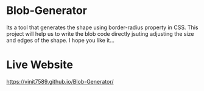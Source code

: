 # Blob-Generator
Its a tool that generates the shape using border-radius property in CSS. This project will help us to write the blob code directly jsuting adjusting the size and edges of the shape.
I hope you like it...

# Live Website 
https://vinit7589.github.io/Blob-Generator/
